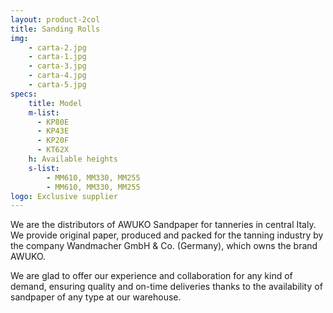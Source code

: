 ```yaml
---
layout: product-2col
title: Sanding Rolls
img:
    - carta-2.jpg
    - carta-1.jpg
    - carta-3.jpg
    - carta-4.jpg
    - carta-5.jpg
specs:
    title: Model
    m-list:
      - KP80E
      - KP43E
      - KP20F
      - KT62X
    h: Available heights
    s-list:
        - MM610, MM330, MM255
        - MM610, MM330, MM255
logo: Exclusive supplier
---
```


We are the distributors of AWUKO Sandpaper for tanneries in central Italy. We provide original paper, produced and packed for the tanning industry by the company Wandmacher GmbH & Co. (Germany), which owns the brand AWUKO.

We are glad to offer our experience and collaboration for any kind of demand, ensuring quality and on-time deliveries thanks to the availability of sandpaper of any type at our warehouse.
